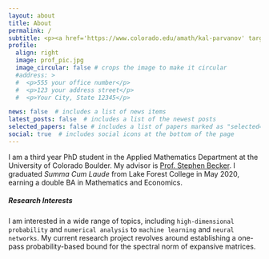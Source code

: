 ```yaml
---
layout: about
title: About
permalink: /
subtitle: <p><a href='https://www.colorado.edu/amath/kal-parvanov' target='_blank'>PhD Student at University of Colorado Boulder</a>
profile:
  align: right
  image: prof_pic.jpg
  image_circular: false # crops the image to make it circular
  #address: >
  #  <p>555 your office number</p>
  #  <p>123 your address street</p>
  #  <p>Your City, State 12345</p>

news: false  # includes a list of news items
latest_posts: false  # includes a list of the newest posts
selected_papers: false # includes a list of papers marked as "selected={true}"
social: true  # includes social icons at the bottom of the page
---
```


I am a third year PhD student in the Applied Mathematics Department at the University of Colorado Boulder. My advisor is [Prof. Stephen Becker](https://stephenbeckr.github.io/). I graduated *Summa Cum Laude* from Lake Forest College in May 2020, earning a double BA in Mathematics and Economics. 


##### Research Interests
I am interested in a wide range of topics, including `high-dimensional probability` and `numerical analysis` to `machine learning` and `neural networks`. My current research project revolves around establishing a one-pass probability-based bound for the spectral norm of expansive matrices.